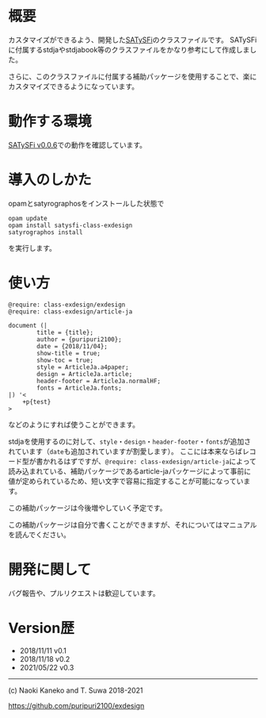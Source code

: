 # 概要

カスタマイズができるよう、開発した[SATySFi](https://gfngfn/SATySFi)のクラスファイルです。
SATySFiに付属するstdjaやstdjabook等のクラスファイルをかなり参考にして作成しました。

さらに、このクラスファイルに付属する補助パッケージを使用することで、楽にカスタマイズできるようになっています。

# 動作する環境

[SATySFi v0.0.6](https://github.com/gfngfn/SATySFi/releases/tag/v0.0.6)での動作を確認しています。

# 導入のしかた

opamとsatyrographosをインストールした状態で

```
opam update
opam install satysfi-class-exdesign
satyrographos install
```

を実行します。

# 使い方

~~~
@require: class-exdesign/exdesign
@require: class-exdesign/article-ja

document (|
        title = {title};
        author = {puripuri2100};
        date = {2018/11/04};
        show-title = true;
        show-toc = true;
        style = ArticleJa.a4paper;
        design = ArticleJa.article;
        header-footer = ArticleJa.normalHF;
        fonts = ArticleJa.fonts;
|) '<
    +p{test}
>
~~~

などのようにすれば使うことができます。

stdjaを使用するのに対して、`style`・`design`・`header-footer`・`fonts`が追加されています（`date`も追加されていますが割愛します）。
ここには本来ならばレコード型が書かれるはずですが、`@require: class-exdesign/article-ja`によって読み込まれている、補助パッケージであるarticle-jaパッケージによって事前に値が定められているため、短い文字で容易に指定することが可能になっています。

この補助パッケージは今後増やしていく予定です。

この補助パッケージは自分で書くことができますが、それについてはマニュアルを読んでください。

# 開発に関して

バグ報告や、プルリクエストは歓迎しています。

# Version歴

- 2018/11/11 v0.1
- 2018/11/18 v0.2
- 2021/05/22 v0.3

---

(c) Naoki Kaneko and T. Suwa 2018-2021

https://github.com/puripuri2100/exdesign
